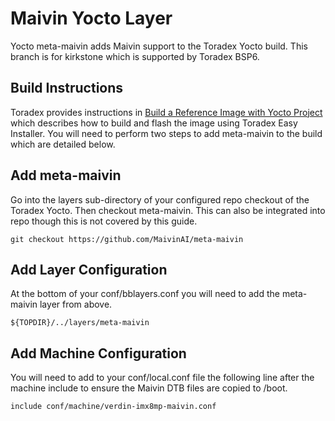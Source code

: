 # Maivin Yocto Layer

Yocto meta-maivin adds Maivin support to the Toradex Yocto build.  This branch is for kirkstone which is supported by Toradex BSP6.

## Build Instructions

Toradex provides instructions in [Build a Reference Image with Yocto Project](1) which describes how to build and flash the image using Toradex Easy Installer.  You will need to perform two steps to add meta-maivin to the build which are detailed below.

## Add meta-maivin

Go into the layers sub-directory of your configured repo checkout of the Toradex Yocto.  Then checkout meta-maivin.  This can also be integrated into repo though this is not covered by this guide.

```
git checkout https://github.com/MaivinAI/meta-maivin
```

## Add Layer Configuration

At the bottom of your conf/bblayers.conf you will need to add the meta-maivin layer from above.

```
${TOPDIR}/../layers/meta-maivin
```

## Add Machine Configuration

You will need to add to your conf/local.conf file the following line after the machine include to ensure the Maivin DTB files are copied to /boot.

```
include conf/machine/verdin-imx8mp-maivin.conf
```

[1]: https://developer.toradex.com/linux-bsp/os-development/build-yocto/build-a-reference-image-with-yocto-projectopenembedded/
